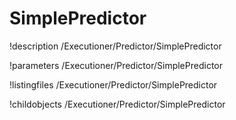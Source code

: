 <!-- MOOSE Documentation Stub: Remove this when content is added. -->

# SimplePredictor
!description /Executioner/Predictor/SimplePredictor

!parameters /Executioner/Predictor/SimplePredictor

!listingfiles /Executioner/Predictor/SimplePredictor

!childobjects /Executioner/Predictor/SimplePredictor
